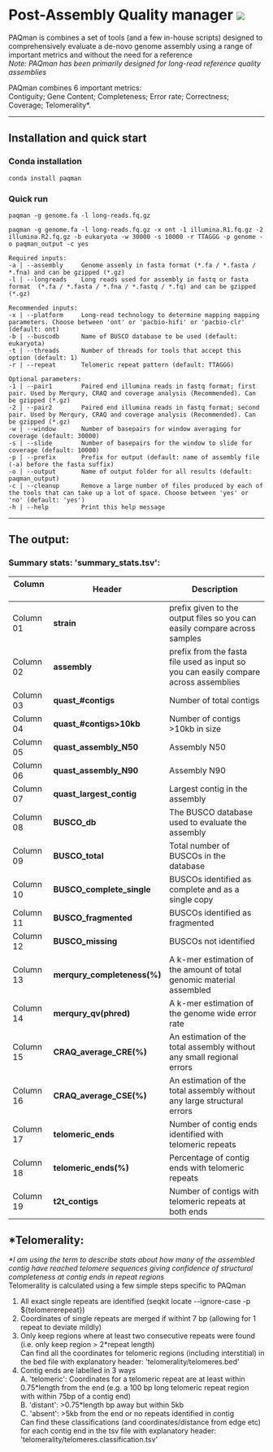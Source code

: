 
 # Post-Assembly Quality manager ![](https://github.com/SAMtoBAM/PAQman/blob/main/paqman_logo_grey.svg)

PAQman is combines a set of tools (and a few in-house scripts) designed to comprehensively evaluate a de-novo genome assembly using a range of important metrics and without the need for a reference <br/>
<i/>Note: PAQman has been primarily designed for long-read reference quality assemblies </i>

PAQman combines 6 important metrics: <br/>
Contiguity; Gene Content; Completeness; Error rate; Correctness; Coverage; Telomerality*.

***

## Installation and quick start

### Conda installation
```
conda install paqman
```

### Quick run
```
paqman -g genome.fa -l long-reads.fq.gz
```


```
paqman -g genome.fa -l long-reads.fq.gz -x ont -1 illumina.R1.fq.gz -2 illumina.R2.fq.gz -b eukaryota -w 30000 -s 10000 -r TTAGGG -p genome -o paqman_output -c yes

Required inputs:
-a | --assembly     Genome assemly in fasta format (*.fa / *.fasta / *.fna) and can be gzipped (*.gz)
-l | --longreads    Long reads used for assembly in fastq or fasta format  (*.fa / *.fasta / *.fna / *.fastq / *.fq) and can be gzipped (*.gz)

Recommended inputs:
-x | --platform     Long-read technology to determine mapping mapping parameters. Choose between 'ont' or 'pacbio-hifi' or 'pacbio-clr' (default: ont)
-b | --buscodb      Name of BUSCO database to be used (default: eukaryota)
-t | --threads      Number of threads for tools that accept this option (default: 1)
-r | --repeat       Telomeric repeat pattern (default: TTAGGG)

Optional parameters:
-1 | --pair1        Paired end illumina reads in fastq format; first pair. Used by Merqury, CRAQ and coverage analysis (Recommended). Can be gzipped (*.gz)
-2 | --pair2        Paired end illumina reads in fastq format; second pair. Used by Merqury, CRAQ and coverage analysis (Recommended). Can be gzipped (*.gz)
-w | --window       Number of basepairs for window averaging for coverage (default: 30000)
-s | --slide        Number of basepairs for the window to slide for coverage (default: 10000)
-p | --prefix       Prefix for output (default: name of assembly file (-a) before the fasta suffix)
-o | --output       Name of output folder for all results (default: paqman_output)
-c | --cleanup      Remove a large number of files produced by each of the tools that can take up a lot of space. Choose between 'yes' or 'no' (default: 'yes')
-h | --help         Print this help message
```

***

## The output:

### Summary stats: 'summary_stats.tsv':
|Column &nbsp;&nbsp;&nbsp;| Header | Description |
|------------|--------|--------------|
| Column 01 | <b>strain</b> | prefix given to the output files so you can easily compare across samples
| Column 02 | <b>assembly</b> | prefix from the fasta file used as input so you can easily compare across assemblies
| Column 03 | <b>quast_#contigs</b> | Number of total contigs
| Column 04 | <b>quast_#contigs>10kb</b> | Number of contigs >10kb in size
| Column 05 | <b>quast_assembly_N50</b> | Assembly N50
| Column 06 | <b>quast_assembly_N90</b> | Assembly N90
| Column 07 | <b>quast_largest_contig</b> | Largest contig in the assembly
| Column 08 | <b>BUSCO_db</b> | The BUSCO database used to evaluate the assembly
| Column 09 | <b>BUSCO_total</b> | Total number of BUSCOs in the database
| Column 10 | <b>BUSCO_complete_single</b> | BUSCOs identified as complete and as a single copy
| Column 11 | <b>BUSCO_fragmented</b> | BUSCOs identified as fragmented
| Column 12 | <b>BUSCO_missing</b> | BUSCOs not identified
| Column 13 | <b>merqury_completeness(%)</b> | A k-mer estimation of the amount of total genomic material assembled
| Column 14 | <b>merqury_qv(phred)</b> | A k-mer estimation of the genome wide error rate
| Column 15 | <b>CRAQ_average_CRE(%)</b> | An estimation of the total assembly without any small regional errors
| Column 16 | <b>CRAQ_average_CSE(%)</b> | An estimation of the total assembly without any large structural errors
| Column 17 | <b>telomeric_ends</b> | Number of contig ends identified with telomeric repeats
| Column 18 | <b>telomeric_ends(%)</b> | Percentage of contig ends with telomeric repeats
| Column 19 | <b>t2t_contigs</b> | Number of contigs with telomeric repeats at both ends



## *Telomerality:
<i>*I am using the term to describe stats about how many of the assembled contig have reached telomere sequences giving confidence of structural completeness at contig ends in repeat regions </i><br/>
Telomerality is calculated using a few simple steps specific to PAQman <br/>

1. All exact single repeats are identified (seqkit locate --ignore-case -p ${telomererepeat}) <br/>
2. Coordinates of single repeats are merged if withint 7 bp (allowing for 1 repeat to deviate mildly) <br/>
3. Only keep regions where at least two consecutive repeats were found (i.e. only keep region > 2\*repeat length) <br/>
Can find all the coordinates for telomeric regions (including interstitial) in the bed file with explanatory header: 'telomerality/telomeres.bed' <br/>
4. Contig ends are labelled in 3 ways <br/>
       A. 'telomeric': Coordinates for a telomeric repeat are at least within 0.75\*length from the end (e.g. a 100 bp long telomeric repeat region with within 75bp of a contig end) <br/>
       B. 'distant': >0.75\*length bp away but within 5kb <br/>
       C. 'absent': >5kb from the end or no repeats identified in contig <br/>
Can find these classifications (and coordinates/distance from edge etc) for each contig end in the tsv file with explanatory header: 'telomerality/telomeres.classification.tsv' <br/>











